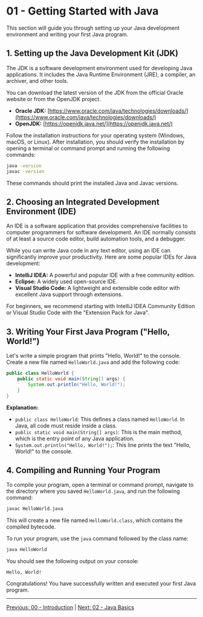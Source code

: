 # 01 - Getting Started with Java

This section will guide you through setting up your Java development environment and writing your first Java program.

## 1. Setting up the Java Development Kit (JDK)

The JDK is a software development environment used for developing Java applications. It includes the Java Runtime Environment (JRE), a compiler, an archiver, and other tools.

You can download the latest version of the JDK from the official Oracle website or from the OpenJDK project.

*   **Oracle JDK:** [https://www.oracle.com/java/technologies/downloads/](https://www.oracle.com/java/technologies/downloads/)
*   **OpenJDK:** [https://openjdk.java.net/](https://openjdk.java.net/)

Follow the installation instructions for your operating system (Windows, macOS, or Linux). After installation, you should verify the installation by opening a terminal or command prompt and running the following commands:

```bash
java -version
javac -version
```

These commands should print the installed Java and Javac versions.

## 2. Choosing an Integrated Development Environment (IDE)

An IDE is a software application that provides comprehensive facilities to computer programmers for software development. An IDE normally consists of at least a source code editor, build automation tools, and a debugger.

While you can write Java code in any text editor, using an IDE can significantly improve your productivity. Here are some popular IDEs for Java development:

*   **IntelliJ IDEA:** A powerful and popular IDE with a free community edition.
*   **Eclipse:** A widely used open-source IDE.
*   **Visual Studio Code:** A lightweight and extensible code editor with excellent Java support through extensions.

For beginners, we recommend starting with IntelliJ IDEA Community Edition or Visual Studio Code with the "Extension Pack for Java".

## 3. Writing Your First Java Program ("Hello, World!")

Let's write a simple program that prints "Hello, World!" to the console. Create a new file named `HelloWorld.java` and add the following code:

```java
public class HelloWorld {
    public static void main(String[] args) {
        System.out.println("Hello, World!");
    }
}
```

**Explanation:**

*   `public class HelloWorld`: This defines a class named `HelloWorld`. In Java, all code must reside inside a class.
*   `public static void main(String[] args)`: This is the main method, which is the entry point of any Java application.
*   `System.out.println("Hello, World!");`: This line prints the text "Hello, World!" to the console.

## 4. Compiling and Running Your Program

To compile your program, open a terminal or command prompt, navigate to the directory where you saved `HelloWorld.java`, and run the following command:

```bash
javac HelloWorld.java
```

This will create a new file named `HelloWorld.class`, which contains the compiled bytecode.

To run your program, use the `java` command followed by the class name:

```bash
java HelloWorld
```

You should see the following output on your console:

```
Hello, World!
```

Congratulations! You have successfully written and executed your first Java program.

---

[Previous: 00 - Introduction](../00-Introduction/README.md) | [Next: 02 - Java Basics](../02-Java-Basics/README.md)
